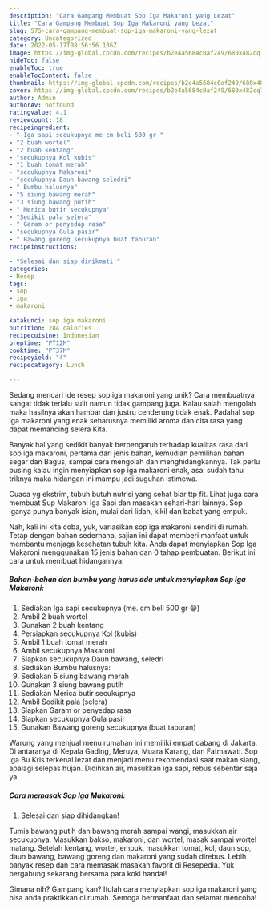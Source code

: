 ```yaml
---
description: "Cara Gampang Membuat Sop Iga Makaroni yang Lezat"
title: "Cara Gampang Membuat Sop Iga Makaroni yang Lezat"
slug: 575-cara-gampang-membuat-sop-iga-makaroni-yang-lezat
category: Uncategorized
date: 2022-05-17T08:56:56.136Z
image: https://img-global.cpcdn.com/recipes/b2e4a5684c0af249/680x482cq70/sop-iga-makaroni-foto-resep-utama.jpg
hideToc: false
enableToc: true
enableTocContent: false
thumbnail: https://img-global.cpcdn.com/recipes/b2e4a5684c0af249/680x482cq70/sop-iga-makaroni-foto-resep-utama.jpg
cover: https://img-global.cpcdn.com/recipes/b2e4a5684c0af249/680x482cq70/sop-iga-makaroni-foto-resep-utama.jpg
author: Admin
authorAv: notfound
ratingvalue: 4.1
reviewcount: 18
recipeingredient:
- " Iga sapi secukupnya me cm beli 500 gr "
- "2 buah wortel"
- "2 buah kentang"
- "secukupnya Kol kubis"
- "1 buah tomat merah"
- "secukupnya Makaroni"
- "secukupnya Daun bawang seledri"
- " Bumbu halusnya"
- "5 siung bawang merah"
- "3 siung bawang putih"
- " Merica butir secukupnya"
- "Sedikit pala selera"
- " Garam or penyedap rasa"
- "secukupnya Gula pasir"
- " Bawang goreng secukupnya buat taburan"
recipeinstructions:

- "Selesai dan siap dinikmati!"
categories:
- Resep
tags:
- sop
- iga
- makaroni

katakunci: sop iga makaroni 
nutrition: 284 calories
recipecuisine: Indonesian
preptime: "PT12M"
cooktime: "PT37M"
recipeyield: "4"
recipecategory: Lunch

---
```





Sedang mencari ide resep sop iga makaroni yang unik? Cara membuatnya sangat tidak terlalu sulit namun tidak gampang juga. Kalau salah mengolah maka hasilnya akan hambar dan justru cenderung tidak enak. Padahal sop iga makaroni yang enak seharusnya memiliki aroma dan cita rasa yang dapat memancing selera Kita.





Banyak hal yang sedikit banyak berpengaruh terhadap kualitas rasa dari sop iga makaroni, pertama dari jenis bahan, kemudian pemilihan bahan segar dan Bagus, sampai cara mengolah dan menghidangkannya. Tak perlu pusing kalau ingin menyiapkan sop iga makaroni enak,      asal sudah tahu triknya maka hidangan ini mampu jadi suguhan istimewa.














Cuaca yg ekstrim, tubuh butuh nutrisi yang sehat biar ttp fit. Lihat juga cara membuat Sup Makaroni Iga Sapi dan masakan sehari-hari lainnya. Sop iganya punya banyak isian, mulai dari lidah, kikil dan babat yang empuk.






Nah, kali ini kita coba, yuk, variasikan sop iga makaroni sendiri di rumah. Tetap dengan bahan sederhana, sajian ini dapat memberi manfaat untuk membantu menjaga kesehatan tubuh kita. Anda dapat menyiapkan Sop Iga Makaroni menggunakan 15 jenis bahan dan 0 tahap pembuatan. Berikut ini cara untuk membuat hidangannya.

<!--inarticleads1-->

##### Bahan-bahan dan bumbu yang harus ada untuk menyiapkan Sop Iga Makaroni:

1. Sediakan  Iga sapi secukupnya (me. cm beli 500 gr 😁)
1. Ambil 2 buah wortel
1. Gunakan 2 buah kentang
1. Persiapkan secukupnya Kol (kubis)
1. Ambil 1 buah tomat merah
1. Ambil secukupnya Makaroni
1. Siapkan secukupnya Daun bawang, seledri
1. Sediakan  Bumbu halusnya:
1. Sediakan 5 siung bawang merah
1. Gunakan 3 siung bawang putih
1. Sediakan  Merica butir secukupnya
1. Ambil Sedikit pala (selera)
1. Siapkan  Garam or penyedap rasa
1. Siapkan secukupnya Gula pasir
1. Gunakan  Bawang goreng secukupnya (buat taburan)


Warung yang menjual menu rumahan ini memiliki empat cabang di Jakarta. Di antaranya di Kepala Gading, Meruya, Muara Karang, dan Fatmawati. Sop iga Bu Kris terkenal lezat dan menjadi menu rekomendasi saat makan siang, apalagi selepas hujan. Didihkan air, masukkan iga sapi, rebus sebentar saja ya. 

<!--inarticleads2-->

##### Cara memasak Sop Iga Makaroni:


1. Selesai dan siap dihidangkan!

Tumis bawang putih dan bawang merah sampai wangi, masukkan air secukupnya. Masukkan bakso, makaroni, dan wortel, masak sampai wortel matang. Setelah kentang, wortel, empuk, masukkan tomat, kol, daun sop, daun bawang, bawang goreng dan makaroni yang sudah direbus. Lebih banyak resep dan cara memasak masakan favorit di Resepedia. Yuk bergabung sekarang bersama para koki handal! 

Gimana nih? Gampang kan? Itulah cara menyiapkan sop iga makaroni yang bisa anda praktikkan di rumah. Semoga bermanfaat dan selamat mencoba!
